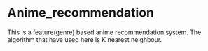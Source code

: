 # Anime_recommendation
This is a feature(genre) based anime recommendation system. The algorithm that  have used here is K nearest neighbour.  
